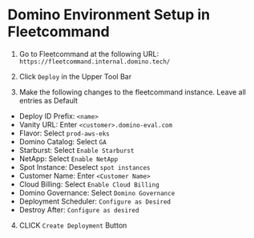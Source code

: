# Domino Environment Setup in Fleetcommand

1.  Go to Fleetcommand at the following URL: `https://fleetcommand.internal.domino.tech/`

2.  Click `Deploy` in the Upper Tool Bar

3.  Make the following changes to the fleetcommand instance.  Leave all entries as Default 

  - Deploy ID Prefix:  `<name>`
  - Vanity URL:  Enter `<customer>.domino-eval.com`
  - Flavor: Select `prod-aws-eks`
  - Domino Catalog:  Select `GA`
  - Starburst:  Select `Enable Starburst`
  - NetApp:  Select `Enable NetApp`
  - Spot Instance: Deselect `spot instances`
  - Customer Name:  Enter `<Customer Name>`
  - Cloud Billing:  Select `Enable Cloud Billing`
  - Domino Governance: Select `Domino Governance`
  - Deployment Scheduler:  `Configure as Desired`
  - Destroy After:  `Configure as desired`

4.  CLICK `Create Deployment` Button



